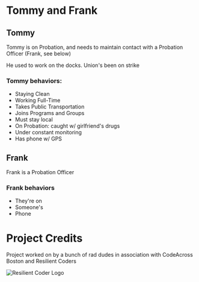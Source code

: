 # Tommy and Frank

## Tommy

Tommy is on Probation, and needs to maintain contact with a Probation Officer (Frank,
see below)

He used to work on the docks.
Union's been on strike

### Tommy behaviors: 

* Staying Clean
* Working Full-Time
* Takes Public Transportation
* Joins Programs and Groups
* Must stay local
* On Probation: caught w/ girlfriend's drugs
* Under constant monitoring
* Has phone w/ GPS

## Frank

Frank is a Probation Officer

### Frank behaviors

* They're on 
* Someone's 
* Phone

# Project Credits

Project worked on by a bunch of rad dudes in association with CodeAcross Boston
and Resilient Coders

![Resilient Coder Logo](https://resilientcoders.s3.amazonaws.com/i/logo_skull.png)
